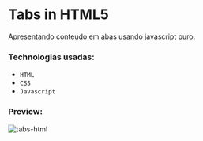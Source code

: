 # Tabs in HTML5
Apresentando conteudo em abas usando javascript puro.
### Technologias usadas:
- `HTML`
- `CSS`
- `Javascript`
### Preview:
<p>
  <img src="https://i.imgur.com/aMpIY8i.png" alt="tabs-html"/>
</p>
